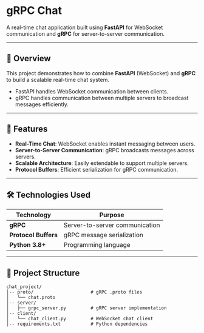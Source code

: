 # gRPC Chat

A real-time chat application built using **FastAPI** for WebSocket communication and **gRPC** for server-to-server communication.

---

## 📜 **Overview**

This project demonstrates how to combine **FastAPI** (WebSocket) and **gRPC** to build a scalable real-time chat system.  
- FastAPI handles WebSocket communication between clients.  
- gRPC handles communication between multiple servers to broadcast messages efficiently.

---

## 🚀 **Features**

- **Real-Time Chat**: WebSocket enables instant messaging between users.
- **Server-to-Server Communication**: gRPC broadcasts messages across servers.
- **Scalable Architecture**: Easily extendable to support multiple servers.
- **Protocol Buffers**: Efficient serialization for gRPC communication.

---

## 🛠️ **Technologies Used**

| **Technology**    | **Purpose**                             |
|-------------------|-----------------------------------------|
| **gRPC**          | Server-to-server communication          |
| **Protocol Buffers** | gRPC message serialization            |
| **Python 3.8+**   | Programming language                    |

---

## 📂 **Project Structure**

```plaintext
chat_project/
│-- proto/                     # gRPC .proto files
│   └── chat.proto
│-- server/
│   ├── grpc_server.py         # gRPC server implementation
│-- client/
│   └── chat_client.py         # WebSocket chat client
│-- requirements.txt           # Python dependencies
